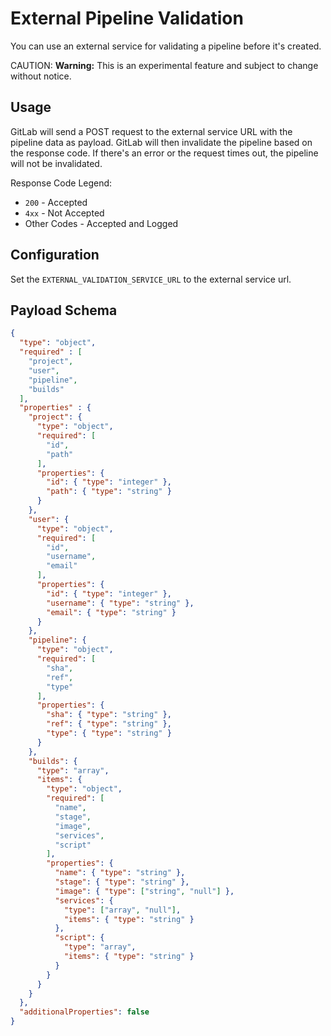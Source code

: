 # External Pipeline Validation

You can use an external service for validating a pipeline before it's created.

CAUTION: **Warning:**
This is an experimental feature and subject to change without notice.

## Usage

GitLab will send a POST request to the external service URL with the pipeline
data as payload. GitLab will then invalidate the pipeline based on the response
code. If there's an error or the request times out, the pipeline will not be
invalidated.

Response Code Legend:

- `200` - Accepted
- `4xx` - Not Accepted
- Other Codes - Accepted and Logged

## Configuration

Set the `EXTERNAL_VALIDATION_SERVICE_URL` to the external service url.

## Payload Schema

```json
{
  "type": "object",
  "required" : [
    "project",
    "user",
    "pipeline",
    "builds"
  ],
  "properties" : {
    "project": {
      "type": "object",
      "required": [
        "id",
        "path"
      ],
      "properties": {
        "id": { "type": "integer" },
        "path": { "type": "string" }
      }
    },
    "user": {
      "type": "object",
      "required": [
        "id",
        "username",
        "email"
      ],
      "properties": {
        "id": { "type": "integer" },
        "username": { "type": "string" },
        "email": { "type": "string" }
      }
    },
    "pipeline": {
      "type": "object",
      "required": [
        "sha",
        "ref",
        "type"
      ],
      "properties": {
        "sha": { "type": "string" },
        "ref": { "type": "string" },
        "type": { "type": "string" }
      }
    },
    "builds": {
      "type": "array",
      "items": {
        "type": "object",
        "required": [
          "name",
          "stage",
          "image",
          "services",
          "script"
        ],
        "properties": {
          "name": { "type": "string" },
          "stage": { "type": "string" },
          "image": { "type": ["string", "null"] },
          "services": {
            "type": ["array", "null"],
            "items": { "type": "string" }
          },
          "script": {
            "type": "array",
            "items": { "type": "string" }
          }
        }
      }
    }
  },
  "additionalProperties": false
}
```

